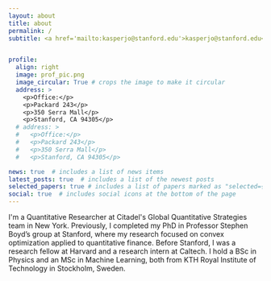```yaml
---
layout: about
title: about
permalink: /
subtitle: <a href='mailto:kasperjo@stanford.edu'>kasperjo@stanford.edu</a>


profile:
  align: right
  image: prof_pic.png
  image_circular: True # crops the image to make it circular
  address: >
    <p>Office:</p>
    <p>Packard 243</p>
    <p>350 Serra Mall</p>
    <p>Stanford, CA 94305</p>
  # address: >
  #   <p>Office:</p>
  #   <p>Packard 243</p>
  #   <p>350 Serra Mall</p>
  #   <p>Stanford, CA 94305</p>

news: true  # includes a list of news items
latest_posts: true  # includes a list of the newest posts
selected_papers: true # includes a list of papers marked as "selected={true}"
social: true  # includes social icons at the bottom of the page
---
```


I'm a Quantitative Researcher at Citadel's Global Quantitative Strategies team in New York.
Previously, I completed my PhD in Professor Stephen Boyd’s group at Stanford, where my research focused on convex optimization applied to quantitative finance. Before Stanford, I was a research fellow at Harvard and a research intern at Caltech. I hold a BSc in Physics and an MSc in Machine Learning, both from KTH Royal Institute of Technology in Stockholm, Sweden.
